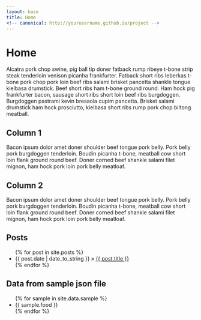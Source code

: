 ```yaml
--- 
layout: base 
title: Home
<!-- canonical: http://yourusername.github.io/project -->
---
```


<h1>Home</h1>

<p>
    Alcatra pork chop swine, pig ball tip doner fatback rump ribeye t-bone strip steak tenderloin venison picanha frankfurter. Fatback short ribs leberkas t-bone pork chop pork loin beef ribs salami brisket pancetta shankle tongue kielbasa drumstick. Beef
    short ribs ham t-bone ground round. Ham hock pig frankfurter bacon, sausage short ribs short loin beef ribs burgdoggen. Burgdoggen pastrami kevin bresaola cupim pancetta. Brisket salami drumstick ham hock prosciutto, kielbasa short ribs rump pork
    chop biltong meatball.
</p>

<div class="row">
    <div class="col-md-6">
        <h2>Column 1</h2>
        <p>
            Bacon ipsum dolor amet doner shoulder beef tongue pork belly. Pork belly pork burgdoggen tenderloin. Boudin picanha t-bone, meatball cow short loin flank ground round beef. Doner corned beef shankle salami filet mignon, ham hock pork loin pork belly meatloaf.
        </p>
    </div>
    <div class="col-md-6">
        <h2>Column 2</h2>
        <p>
            Bacon ipsum dolor amet doner shoulder beef tongue pork belly. Pork belly pork burgdoggen tenderloin. Boudin picanha t-bone, meatball cow short loin flank ground round beef. Doner corned beef shankle salami filet mignon, ham hock pork loin pork belly meatloaf.
        </p>
    </div>
</div>

<h2>Posts</h2>

<ul>
    {% for post in site.posts %}
    <li>
        <span>{{ post.date | date_to_string }}</span> &raquo;
        <a href="{{ site.baseurl }}{{ post.url }}">{{ post.title }}</a>
    </li>
    {% endfor %}
</ul>

<h2>Data from sample json file</h2>

<ul>
    {% for sample in site.data.sample %}
    <li>{{ sample.food }}</li>
    {% endfor %}
</ul>